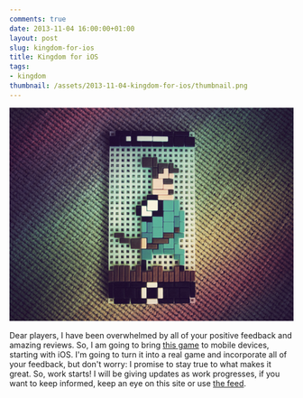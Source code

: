 ```yaml
---
comments: true
date: 2013-11-04 16:00:00+01:00
layout: post
slug: kingdom-for-ios
title: Kingdom for iOS
tags:
- kingdom
thumbnail: /assets/2013-11-04-kingdom-for-ios/thumbnail.png
---
```


![](/assets/2013-11-04-kingdom-for-ios/image.jpg)

Dear players, I have been overwhelmed by all of your positive feedback and amazing reviews. So, I am going to bring [this game](/2013/10/kingdom) to mobile devices, starting with iOS. I'm going to turn it into a real game and incorporate all of your feedback, but don't worry: I promise to stay true to what makes it great. So, work starts! I will be giving updates as work progresses, if you want to keep informed, keep an eye on this site or use [the feed](/feed.xml).